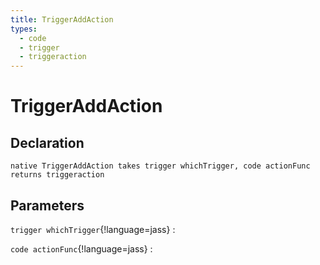 ```yaml
---
title: TriggerAddAction
types:
  - code
  - trigger
  - triggeraction
---
```


# TriggerAddAction

## Declaration

```jass
native TriggerAddAction takes trigger whichTrigger, code actionFunc returns triggeraction
```

## Parameters
`trigger whichTrigger`{!language=jass}
: 

`code actionFunc`{!language=jass}
: 
